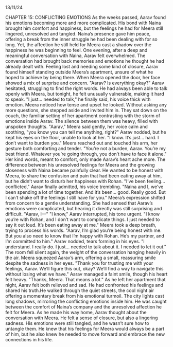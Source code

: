 13/11/24

CHAPTER 15: CONFLICTING EMOTIONS
As the weeks passed, Aarav found his emotions becoming more and more complicated. His bond with Naina brought him comfort and happiness, but the feelings he had for Meera still lingered, unresolved and tangled. Naina’s presence gave him peace, offering a break from the inner struggle he had been dealing with for so long. Yet, the affection he still held for Meera cast a shadow over the happiness he was beginning to feel.
One evening, after a deep and meaningful conversation with Naina, Aarav felt overwhelmed. The conversation had brought back memories and emotions he thought he had already dealt with. Feeling lost and needing some kind of closure, Aarav found himself standing outside Meera’s apartment, unsure of what he hoped to achieve by being there.
When Meera opened the door, her face showed a mix of surprise and concern. "Aarav? Is everything okay?"
Aarav hesitated, struggling to find the right words. He had always been able to talk openly with Meera, but tonight, he felt unusually vulnerable, making it hard to speak. "I just... needed to talk," he finally said, his voice thick with emotion.
Meera noticed how tense and upset he looked. Without asking any more questions, she stepped aside and invited him in. They sat down on the couch, the familiar setting of her apartment contrasting with the storm of emotions inside Aarav. The silence between them was heavy, filled with unspoken thoughts.
"Aarav," Meera said gently, her voice calm and soothing, "you know you can tell me anything, right?"
Aarav nodded, but he kept his eyes on the floor, unable to look at her. "I know. It’s just... hard. I don’t want to burden you."
Meera reached out and touched his arm, her gesture both comforting and tender. "You’re not a burden, Aarav. You’re my best friend. Whatever you’re going through, you don’t have to face it alone."
Her kind words, meant to comfort, only made Aarav’s heart ache more. The difference between his unresolved feelings for Meera and the growing closeness with Naina became painfully clear. He wanted to be honest with Meera, to share the confusion and pain that had been eating away at him, but he didn’t want to disturb her happiness with Rohan.
"I’ve been feeling... conflicted," Aarav finally admitted, his voice trembling. "Naina and I, we’ve been spending a lot of time together. And it’s been... good. Really good. But I can’t shake off the feelings I still have for you."
Meera’s expression shifted from concern to a gentle understanding. She had sensed that Aarav’s emotions were complicated, but hearing it directly was still surprising and difficult. "Aarav, I—"
"I know," Aarav interrupted, his tone urgent. "I know you’re with Rohan, and I don’t want to complicate things. I just needed to say it out loud. It’s been eating away at me."
Meera took a deep breath, trying to process his words. "Aarav, I’m glad you’re being honest with me. But you also need to know that I’m happy with Rohan. He’s my partner, and I’m committed to him."
Aarav nodded, tears forming in his eyes. "I understand. I really do. I just... needed to talk about it. I needed to let it out."
The room fell silent again, the weight of the conversation hanging heavily in the air. Meera squeezed Aarav’s arm, offering a small, reassuring smile despite the sadness in her eyes. "Thank you for trusting me with your feelings, Aarav. We’ll figure this out, okay? We’ll find a way to navigate this without losing what we have."
Aarav managed a faint smile, though his heart felt heavy. "Thanks, Meera. That means a lot."
As he left her apartment that night, Aarav felt both relieved and sad. He had confronted his feelings and shared his truth.He walked through the quiet streets, the cool night air offering a momentary break from his emotional turmoil. The city lights cast long shadows, mirroring the conflicting emotions inside him. He was caught between the comfort of Naina’s company and the unresolved affection he felt for Meera.
As he made his way home, Aarav thought about the conversation with Meera. He felt a sense of closure, but also a lingering sadness. His emotions were still tangled, and he wasn’t sure how to untangle them. He knew that his feelings for Meera would always be a part of him, but he also knew he needed to move forward and embrace the new connections in his life.